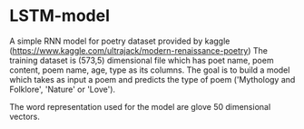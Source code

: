 # LSTM-model
A simple RNN model for poetry dataset provided by kaggle (https://www.kaggle.com/ultrajack/modern-renaissance-poetry)
The training dataset is (573,5) dimensional file which has poet name, poem content, poem name, age, type as its columns. The goal is to build a model which takes as input a poem and predicts the type of poem ('Mythology and Folklore', 'Nature' or 'Love').

The word representation used for the model are glove 50 dimensional vectors.
